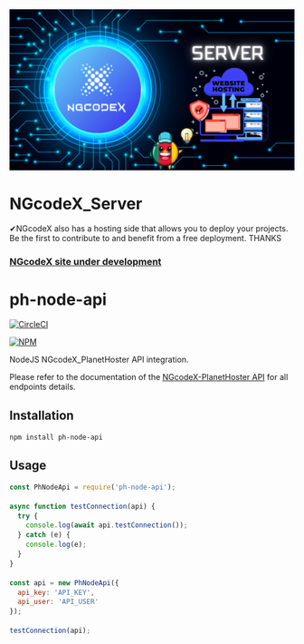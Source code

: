 <div align="center">
<img src="https://github.com/NGcodeX/NGcodeX_Server/blob/main/.github/workflows/private/NGcodeX%20server.png?raw=true">
</div>

# NGcodeX_Server
✔NGcodeX also has a hosting side that allows you to deploy your projects. Be the first to contribute to and benefit from a free deployment. THANKS

<h3><a href="https://github.com/NGcodeX/NGcodeX_WebSite/projects?query=is%3Aopen">NGcodeX site under development</a></h3>

# ph-node-api

[![CircleCI](https://dl.circleci.com/status-badge/img/gh/PlanetHoster/ph-node-api/tree/main.svg?style=svg)](https://dl.circleci.com/status-badge/redirect/gh/PlanetHoster/ph-node-api/tree/main)

[![NPM](https://nodei.co/npm/ph-node-api.png)](https://nodei.co/npm/ph-node-api/)

NodeJS NGcodeX_PlanetHoster API integration.

Please refer to the documentation of the [NGcodeX-PlanetHoster API](https://apidoc.planethoster.com/) for all endpoints details.

## Installation
```
npm install ph-node-api
```

## Usage
```javascript
const PhNodeApi = require('ph-node-api');

async function testConnection(api) {
  try {
    console.log(await api.testConnection());
  } catch (e) {
    console.log(e);
  }
}

const api = new PhNodeApi({
  api_key: 'API_KEY',
  api_user: 'API_USER'
});

testConnection(api);
```
